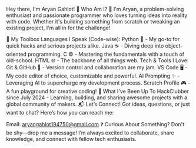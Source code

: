Hey there, I'm Aryan Gahlot! 👋
Who Am I? 🤔
I'm Aryan, a problem-solving enthusiast and passionate programmer who loves turning ideas into reality with code. Whether it's building something from scratch or tweaking an existing project, I'm all in for the challenge!

🚀 My Toolbox
Languages I Speak (Code-wise):
Python 🐍 - My go-to for quick hacks and serious projects alike.
Java ☕ - Diving deep into object-oriented programming.
C © - Mastering the fundamentals with a touch of old-school.
HTML 🌐 - The backbone of all things web.
Tech & Tools I Love:
Git & GitHub 🌱 - Version control and collaboration are my jam.
VS Code 🖥️ - My code editor of choice, customizable and powerful.
AI Prompting ✨ - Leveraging AI to supercharge my development process.
Scratch Profile 🎮 - A fun playground for creative coding!
📜 What I've Been Up To
HackClubber since July 2024 - Learning, building, and sharing awesome projects with a global community of makers.
📬 Let’s Connect!
Got ideas, questions, or just want to chat? Here’s how you can reach me:

Email: aryangahlot194750@gmail.com
❓ Curious About Something?
Don't be shy—drop me a message! I’m always excited to collaborate, share knowledge, and connect with fellow tech enthusiasts.


